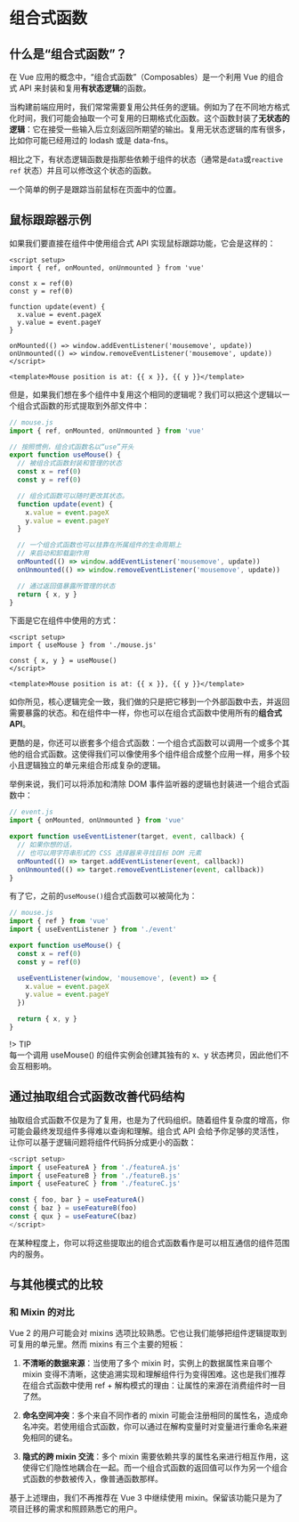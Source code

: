 # 组合式函数
## 什么是“组合式函数”？
在 Vue 应用的概念中，“组合式函数”（Composables）是一个利用 Vue 的组合式 API 来封装和复用**有状态逻辑**的函数。

当构建前端应用时，我们常常需要复用公共任务的逻辑。例如为了在不同地方格式化时间，我们可能会抽取一个可复用的日期格式化函数。这个函数封装了**无状态的逻辑**：它在接受一些输入后立刻返回所期望的输出。复用无状态逻辑的库有很多，比如你可能已经用过的 lodash 或是 data-fns。

相比之下，有状态逻辑函数是指那些依赖于组件的状态（通常是`data`或`reactive` `ref` 状态）并且可以修改这个状态的函数。

一个简单的例子是跟踪当前鼠标在页面中的位置。

## 鼠标跟踪器示例​
如果我们要直接在组件中使用组合式 API 实现鼠标跟踪功能，它会是这样的：

```vue
<script setup>
import { ref, onMounted, onUnmounted } from 'vue'

const x = ref(0)
const y = ref(0)

function update(event) {
  x.value = event.pageX
  y.value = event.pageY
}

onMounted(() => window.addEventListener('mousemove', update))
onUnmounted(() => window.removeEventListener('mousemove', update))
</script>

<template>Mouse position is at: {{ x }}, {{ y }}</template>
```
但是，如果我们想在多个组件中复用这个相同的逻辑呢？我们可以把这个逻辑以一个组合式函数的形式提取到外部文件中：

```js
// mouse.js
import { ref, onMounted, onUnmounted } from 'vue'

// 按照惯例，组合式函数名以“use”开头
export function useMouse() {
  // 被组合式函数封装和管理的状态
  const x = ref(0)
  const y = ref(0)

  // 组合式函数可以随时更改其状态。
  function update(event) {
    x.value = event.pageX
    y.value = event.pageY
  }

  // 一个组合式函数也可以挂靠在所属组件的生命周期上
  // 来启动和卸载副作用
  onMounted(() => window.addEventListener('mousemove', update))
  onUnmounted(() => window.removeEventListener('mousemove', update))

  // 通过返回值暴露所管理的状态
  return { x, y }
}
```
下面是它在组件中使用的方式：

```vue
<script setup>
import { useMouse } from './mouse.js'

const { x, y } = useMouse()
</script>

<template>Mouse position is at: {{ x }}, {{ y }}</template>
```

如你所见，核心逻辑完全一致，我们做的只是把它移到一个外部函数中去，并返回需要暴露的状态。和在组件中一样，你也可以在组合式函数中使用所有的**组合式API**。

更酷的是，你还可以嵌套多个组合式函数：一个组合式函数可以调用一个或多个其他的组合式函数。这使得我们可以像使用多个组件组合成整个应用一样，用多个较小且逻辑独立的单元来组合形成复杂的逻辑。

举例来说，我们可以将添加和清除 DOM 事件监听器的逻辑也封装进一个组合式函数中：
```js
// event.js
import { onMounted, onUnmounted } from 'vue'

export function useEventListener(target, event, callback) {
  // 如果你想的话，
  // 也可以用字符串形式的 CSS 选择器来寻找目标 DOM 元素
  onMounted(() => target.addEventListener(event, callback))
  onUnmounted(() => target.removeEventListener(event, callback))
}
```
有了它，之前的`useMouse()`组合式函数可以被简化为：
```js
// mouse.js
import { ref } from 'vue'
import { useEventListener } from './event'

export function useMouse() {
  const x = ref(0)
  const y = ref(0)

  useEventListener(window, 'mousemove', (event) => {
    x.value = event.pageX
    y.value = event.pageY
  })

  return { x, y }
}
```

!> TIP  
每一个调用 useMouse() 的组件实例会创建其独有的 x、y 状态拷贝，因此他们不会互相影响。

## 通过抽取组合式函数改善代码结构
抽取组合式函数不仅是为了复用，也是为了代码组织。随着组件复杂度的增高，你可能会最终发现组件多得难以查询和理解。组合式 API 会给予你足够的灵活性，让你可以基于逻辑问题将组件代码拆分成更小的函数：
```js
<script setup>
import { useFeatureA } from './featureA.js'
import { useFeatureB } from './featureB.js'
import { useFeatureC } from './featureC.js'

const { foo, bar } = useFeatureA()
const { baz } = useFeatureB(foo)
const { qux } = useFeatureC(baz)
</script>
```
在某种程度上，你可以将这些提取出的组合式函数看作是可以相互通信的组件范围内的服务。

## 与其他模式的比较
### 和 Mixin 的对比
Vue 2 的用户可能会对 mixins 选项比较熟悉。它也让我们能够把组件逻辑提取到可复用的单元里。然而 mixins 有三个主要的短板：

1. **不清晰的数据来源**：当使用了多个 mixin 时，实例上的数据属性来自哪个 mixin 变得不清晰，这使追溯实现和理解组件行为变得困难。这也是我们推荐在组合式函数中使用 ref + 解构模式的理由：让属性的来源在消费组件时一目了然。

2. **命名空间冲突**：多个来自不同作者的 mixin 可能会注册相同的属性名，造成命名冲突。若使用组合式函数，你可以通过在解构变量时对变量进行重命名来避免相同的键名。

3. **隐式的跨 mixin 交流**：多个 mixin 需要依赖共享的属性名来进行相互作用，这使得它们隐性地耦合在一起。而一个组合式函数的返回值可以作为另一个组合式函数的参数被传入，像普通函数那样。

基于上述理由，我们不再推荐在 Vue 3 中继续使用 mixin。保留该功能只是为了项目迁移的需求和照顾熟悉它的用户。